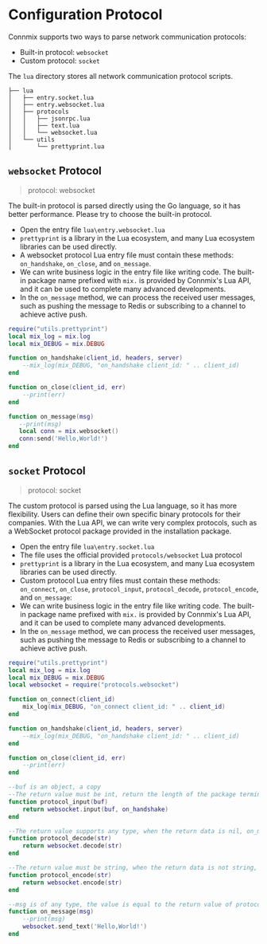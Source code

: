 # Configuration Protocol

Connmix supports two ways to parse network communication protocols:

- Built-in protocol: `websocket`
- Custom protocol: `socket`

The `lua` directory stores all network communication protocol scripts.

```
├── lua
│   ├── entry.socket.lua
│   ├── entry.websocket.lua
│   ├── protocols
│   │   ├── jsonrpc.lua
│   │   ├── text.lua
│   │   └── websocket.lua
│   └── utils
│       └── prettyprint.lua
```

## `websocket` Protocol

> protocol: websocket

The built-in protocol is parsed directly using the Go language, so it has better performance. Please try to choose the built-in protocol.

- Open the entry file `lua\entry.websocket.lua`
- `prettyprint` is a library in the Lua ecosystem, and many Lua ecosystem libraries can be used directly.
- A websocket protocol Lua entry file must contain these methods: `on_handshake`, `on_close`, and `on_message`.
- We can write business logic in the entry file like writing code. The built-in package name prefixed with `mix.` is provided by Connmix's Lua API, and it can be used to complete many advanced developments.
- In the `on_message` method, we can process the received user messages, such as pushing the message to Redis or subscribing to a channel to achieve active push.

```lua
require("utils.prettyprint")
local mix_log = mix.log
local mix_DEBUG = mix.DEBUG

function on_handshake(client_id, headers, server)
    --mix_log(mix_DEBUG, "on_handshake client_id: " .. client_id)
end

function on_close(client_id, err)
    --print(err)
end

function on_message(msg)
   --print(msg)
   local conn = mix.websocket()
   conn:send('Hello,World!')
end
```

## `socket` Protocol

> protocol: socket

The custom protocol is parsed using the Lua language, so it has more flexibility. Users can define their own specific binary protocols for their companies. With the Lua API, we can write very complex protocols, such as a WebSocket protocol package provided in the installation package.

- Open the entry file `lua\entry.socket.lua`
- The file uses the official provided `protocols/websocket` Lua protocol
- `prettyprint` is a library in the Lua ecosystem, and many Lua ecosystem libraries can be used directly.
- Custom protocol Lua entry files must contain these methods: `on_connect`, `on_close`, `protocol_input`, `protocol_decode`, `protocol_encode`, and `on_message`:
- We can write business logic in the entry file like writing code. The built-in package name prefixed with `mix.` is provided by Connmix's Lua API, and it can be used to complete many advanced developments.
- In the `on_message` method, we can process the received user messages, such as pushing the message to Redis or subscribing to a channel to achieve active push.

```lua
require("utils.prettyprint")
local mix_log = mix.log
local mix_DEBUG = mix.DEBUG
local websocket = require("protocols.websocket")

function on_connect(client_id)
    mix_log(mix_DEBUG, "on_connect client_id: " .. client_id)
end

function on_handshake(client_id, headers, server)
    --mix_log(mix_DEBUG, "on_handshake client_id: " .. client_id)
end

function on_close(client_id, err)
    --print(err)
end

--buf is an object, a copy
--The return value must be int, return the length of the package termination 0=continue to wait,-1=disconnect
function protocol_input(buf)
    return websocket.input(buf, on_handshake)
end

--The return value supports any type, when the return data is nil, on_message will not be triggered
function protocol_decode(str)
    return websocket.decode(str)
end

--The return value must be string, when the return data is not string, or empty, an error will be returned when sending the message
function protocol_encode(str)
    return websocket.encode(str)
end

--msg is of any type, the value is equal to the return value of protocol_decode
function on_message(msg)
    --print(msg)
    websocket.send_text('Hello,World!')
end
```
